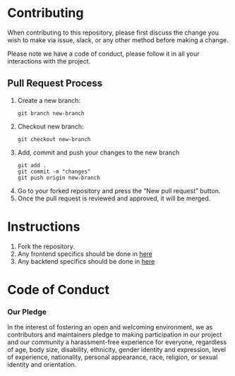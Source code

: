 # Contributing

When contributing to this repository, please first discuss the change you wish to make via issue,
slack, or any other method before making a change. 

Please note we have a code of conduct, please follow it in all your interactions with the project.

## Pull Request Process
1. Create a new branch:
   ```
   git branch new-branch
   ```
2. Checkout new branch:
   ```
   git checkout new-branch
   ```
3. Add, commit and push your changes to the new branch
   ```
   git add .
   git commit -m "changes"
   git push origin new-branch
   ```
4. Go to your forked repository and press the “New pull request” button.
5. Once the pull request is reviewed and approved, it will be merged.

# Instructions

1. Fork the repository.
2. Any frontend specifics should be done in [here](https://github.com/deprov447/cse-fresher-website/tree/master/frontEnd/public)
3. Any backtend specifics should be done in [here](https://github.com/deprov447/cse-fresher-website/tree/master/backEnd)

# Code of Conduct
### Our Pledge

In the interest of fostering an open and welcoming environment, we as
contributors and maintainers pledge to making participation in our project and
our community a harassment-free experience for everyone, regardless of age, body
size, disability, ethnicity, gender identity and expression, level of experience,
nationality, personal appearance, race, religion, or sexual identity and
orientation.
